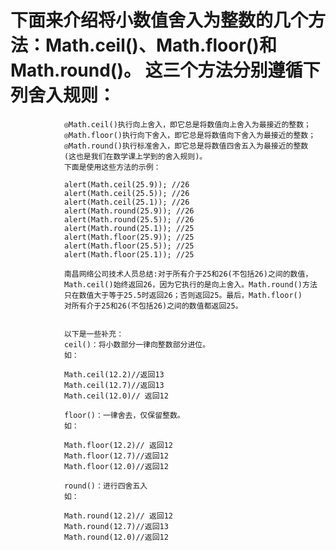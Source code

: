 # 下面来介绍将小数值舍入为整数的几个方法：Math.ceil()、Math.floor()和Math.round()。 这三个方法分别遵循下列舍入规则： #

                ◎Math.ceil()执行向上舍入，即它总是将数值向上舍入为最接近的整数；
                ◎Math.floor()执行向下舍入，即它总是将数值向下舍入为最接近的整数；
                ◎Math.round()执行标准舍入，即它总是将数值四舍五入为最接近的整数
                (这也是我们在数学课上学到的舍入规则)。
                下面是使用这些方法的示例：

                alert(Math.ceil(25.9)); //26
                alert(Math.ceil(25.5)); //26
                alert(Math.ceil(25.1)); //26
                alert(Math.round(25.9)); //26
                alert(Math.round(25.5)); //26
                alert(Math.round(25.1)); //25
                alert(Math.floor(25.9)); //25
                alert(Math.floor(25.5)); //25
                alert(Math.floor(25.1)); //25

                南昌网络公司技术人员总结:对于所有介于25和26(不包括26)之间的数值，
                Math.ceil()始终返回26，因为它执行的是向上舍入。Math.round()方法
                只在数值大于等于25.5时返回26；否则返回25。最后，Math.floor()
                对所有介于25和26(不包括26)之间的数值都返回25。


                以下是一些补充：
                ceil()：将小数部分一律向整数部分进位。 
                如： 

                Math.ceil(12.2)//返回13 
                Math.ceil(12.7)//返回13 
                Math.ceil(12.0)// 返回12 

                floor()：一律舍去，仅保留整数。 
                如： 

                Math.floor(12.2)// 返回12 
                Math.floor(12.7)//返回12 
                Math.floor(12.0)//返回12 

                round()：进行四舍五入 
                如： 

                Math.round(12.2)// 返回12 
                Math.round(12.7)//返回13 
                Math.round(12.0)//返回12
